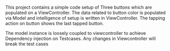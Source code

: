 This project contains a simple code setup of Three buttons which are populated on a ViewController. The data related to button color is populated via Model and intelligence of setup is written in ViewController. The tapping action on button shows the last tapped button.

The model instance is loosely coupled to viewcontroller to achieve Dependency injection on Testcases. Any changes in Viewcontroller will break the test cases

